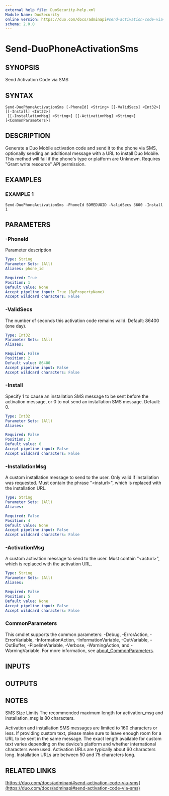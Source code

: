 ```yaml
---
external help file: DuoSecurity-help.xml
Module Name: DuoSecurity
online version: https://duo.com/docs/adminapi#send-activation-code-via-sms
schema: 2.0.0
---
```


# Send-DuoPhoneActivationSms

## SYNOPSIS
Send Activation Code via SMS

## SYNTAX

```
Send-DuoPhoneActivationSms [-PhoneId] <String> [[-ValidSecs] <Int32>] [[-Install] <Int32>]
 [[-InstallationMsg] <String>] [[-ActivationMsg] <String>] [<CommonParameters>]
```

## DESCRIPTION
Generate a Duo Mobile activation code and send it to the phone via SMS, optionally sending an additional message with a URL to install Duo Mobile.
This method will fail if the phone's type or platform are Unknown.
Requires "Grant write resource" API permission.

## EXAMPLES

### EXAMPLE 1
```
Send-DuoPhoneActivationSms -PhoneId SOMEDUOID -ValidSecs 3600 -Install 1
```

## PARAMETERS

### -PhoneId
Parameter description

```yaml
Type: String
Parameter Sets: (All)
Aliases: phone_id

Required: True
Position: 1
Default value: None
Accept pipeline input: True (ByPropertyName)
Accept wildcard characters: False
```

### -ValidSecs
The number of seconds this activation code remains valid.
Default: 86400 (one day).

```yaml
Type: Int32
Parameter Sets: (All)
Aliases:

Required: False
Position: 2
Default value: 86400
Accept pipeline input: False
Accept wildcard characters: False
```

### -Install
Specify 1 to cause an installation SMS message to be sent before the activation message, or 0 to not send an installation SMS message.
Default: 0.

```yaml
Type: Int32
Parameter Sets: (All)
Aliases:

Required: False
Position: 3
Default value: 0
Accept pipeline input: False
Accept wildcard characters: False
```

### -InstallationMsg
A custom installation message to send to the user.
Only valid if installation was requested.
Must contain the phrase "\<insturl\>", which is replaced with the installation URL.

```yaml
Type: String
Parameter Sets: (All)
Aliases:

Required: False
Position: 4
Default value: None
Accept pipeline input: False
Accept wildcard characters: False
```

### -ActivationMsg
A custom activation message to send to the user.
Must contain "\<acturl\>", which is replaced with the activation URL.

```yaml
Type: String
Parameter Sets: (All)
Aliases:

Required: False
Position: 5
Default value: None
Accept pipeline input: False
Accept wildcard characters: False
```

### CommonParameters
This cmdlet supports the common parameters: -Debug, -ErrorAction, -ErrorVariable, -InformationAction, -InformationVariable, -OutVariable, -OutBuffer, -PipelineVariable, -Verbose, -WarningAction, and -WarningVariable. For more information, see [about_CommonParameters](http://go.microsoft.com/fwlink/?LinkID=113216).

## INPUTS

## OUTPUTS

## NOTES
SMS Size Limits
The recommended maximum length for activation_msg and installation_msg is 80 characters.

Activation and installation SMS messages are limited to 160 characters or less.
If providing custom text, please make sure to leave enough room for a URL to be sent in the same message.
The exact length available for custom text varies depending on the device's platform and whether international characters were used.
Activation URLs are typically about 60 characters long.
Installation URLs are between 50 and 75 characters long.

## RELATED LINKS

[https://duo.com/docs/adminapi#send-activation-code-via-sms](https://duo.com/docs/adminapi#send-activation-code-via-sms)


